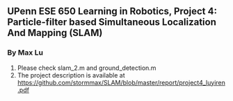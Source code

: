 ## UPenn ESE 650 Learning in Robotics, Project 4: Particle-filter based Simultaneous Localization And Mapping (SLAM)

### By Max Lu

1. Please check slam_2.m and ground_detection.m
2. The project description is available at <https://github.com/stormmax/SLAM/blob/master/report/project4_luyiren.pdf>